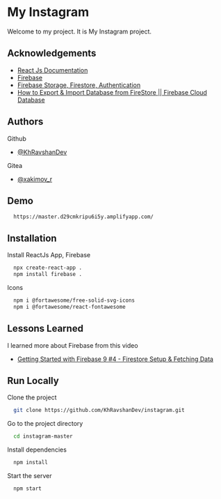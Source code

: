 
# My Instagram

Welcome to my project. It is My Instagram project.


## Acknowledgements

 - [React Js Documentation](https://reactjs.org/)
 - [Firebase](https://firebase.google.com/)
 - [Firebase Storage, Firestore, Authentication](https://console.firebase.google.com/)
 - [How to Export & Import Database from FireStore || Firebase Cloud Database](https://www.youtube.com/watch?v=V13tFNFELiQ)


## Authors

Github
- [@KhRavshanDev](https://github.com/KhRavshanDev)

Gitea
- [@xakimov_r](https://git.us.qwasar.io/xakimov_r)
## Demo

```
  https://master.d29cmkripu6i5y.amplifyapp.com/
```
## Installation

Install ReactJs App, Firebase

```bash
  npx create-react-app .
  npm install firebase .
```

Icons

```bash
  npm i @fortawesome/free-solid-svg-icons
  npm i @fortawesome/react-fontawesome
```
## Lessons Learned

I learned more about Firebase from this video
- [Getting Started with Firebase 9 #4 - Firestore Setup & Fetching Data](https://www.youtube.com/watch?v=2yNyiW_41H8)
## Run Locally

Clone the project

```bash
  git clone https://github.com/KhRavshanDev/instagram.git
```

Go to the project directory

```bash
  cd instagram-master
```

Install dependencies

```bash
  npm install
```

Start the server

```bash
  npm start
```

